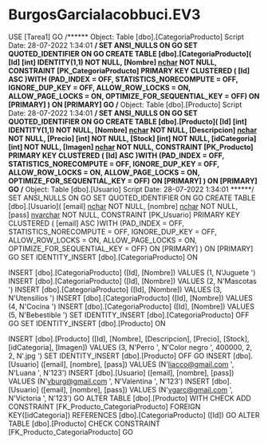 # BurgosGarciaIacobbuci.EV3
USE [Tarea1]
GO
/****** Object:  Table [dbo].[CategoriaProducto]    Script Date: 28-07-2022 1:34:01 ******/
SET ANSI_NULLS ON
GO
SET QUOTED_IDENTIFIER ON
GO
CREATE TABLE [dbo].[CategoriaProducto](
	[Id] [int] IDENTITY(1,1) NOT NULL,
	[Nombre] [nchar](20) NOT NULL,
 CONSTRAINT [PK_CategoriaProducto] PRIMARY KEY CLUSTERED 
(
	[Id] ASC
)WITH (PAD_INDEX = OFF, STATISTICS_NORECOMPUTE = OFF, IGNORE_DUP_KEY = OFF, ALLOW_ROW_LOCKS = ON, ALLOW_PAGE_LOCKS = ON, OPTIMIZE_FOR_SEQUENTIAL_KEY = OFF) ON [PRIMARY]
) ON [PRIMARY]
GO
/****** Object:  Table [dbo].[Producto]    Script Date: 28-07-2022 1:34:01 ******/
SET ANSI_NULLS ON
GO
SET QUOTED_IDENTIFIER ON
GO
CREATE TABLE [dbo].[Producto](
	[Id] [int] IDENTITY(1,1) NOT NULL,
	[Nombre] [nchar](50) NOT NULL,
	[Descripcion] [nchar](100) NOT NULL,
	[Precio] [int] NOT NULL,
	[Stock] [int] NOT NULL,
	[idCategoria] [int] NOT NULL,
	[Imagen] [nchar](10) NOT NULL,
 CONSTRAINT [PK_Producto] PRIMARY KEY CLUSTERED 
(
	[Id] ASC
)WITH (PAD_INDEX = OFF, STATISTICS_NORECOMPUTE = OFF, IGNORE_DUP_KEY = OFF, ALLOW_ROW_LOCKS = ON, ALLOW_PAGE_LOCKS = ON, OPTIMIZE_FOR_SEQUENTIAL_KEY = OFF) ON [PRIMARY]
) ON [PRIMARY]
GO
/****** Object:  Table [dbo].[Usuario]    Script Date: 28-07-2022 1:34:01 ******/
SET ANSI_NULLS ON
GO
SET QUOTED_IDENTIFIER ON
GO
CREATE TABLE [dbo].[Usuario](
	[email] [nchar](320) NOT NULL,
	[nombre] [nchar](100) NOT NULL,
	[pass] [nvarchar](20) NOT NULL,
 CONSTRAINT [PK_Usuario] PRIMARY KEY CLUSTERED 
(
	[email] ASC
)WITH (PAD_INDEX = OFF, STATISTICS_NORECOMPUTE = OFF, IGNORE_DUP_KEY = OFF, ALLOW_ROW_LOCKS = ON, ALLOW_PAGE_LOCKS = ON, OPTIMIZE_FOR_SEQUENTIAL_KEY = OFF) ON [PRIMARY]
) ON [PRIMARY]
GO
SET IDENTITY_INSERT [dbo].[CategoriaProducto] ON 

INSERT [dbo].[CategoriaProducto] ([Id], [Nombre]) VALUES (1, N'Juguete             ')
INSERT [dbo].[CategoriaProducto] ([Id], [Nombre]) VALUES (2, N'Mascotas            ')
INSERT [dbo].[CategoriaProducto] ([Id], [Nombre]) VALUES (3, N'Utensilios          ')
INSERT [dbo].[CategoriaProducto] ([Id], [Nombre]) VALUES (4, N'Cocina              ')
INSERT [dbo].[CategoriaProducto] ([Id], [Nombre]) VALUES (5, N'Bebestible          ')
SET IDENTITY_INSERT [dbo].[CategoriaProducto] OFF
GO
SET IDENTITY_INSERT [dbo].[Producto] ON 

INSERT [dbo].[Producto] ([Id], [Nombre], [Descripcion], [Precio], [Stock], [idCategoria], [Imagen]) VALUES (3, N'Perro                                             ', N'Color negro                                                                                         ', 400000, 2, 2, N'.jpg      ')
SET IDENTITY_INSERT [dbo].[Producto] OFF
GO
INSERT [dbo].[Usuario] ([email], [nombre], [pass]) VALUES (N'liacco@gmail.com                                                                                                                                                                                                                                                                                                                ', N'Luana                                                                                               ', N'123')
INSERT [dbo].[Usuario] ([email], [nombre], [pass]) VALUES (N'vburg@gmail.com                                                                                                                                                                                                                                                                                                                 ', N'Valentina                                                                                           ', N'123')
INSERT [dbo].[Usuario] ([email], [nombre], [pass]) VALUES (N'vgarc@gmail.com                                                                                                                                                                                                                                                                                                                 ', N'Victoria                                                                                            ', N'123')
GO
ALTER TABLE [dbo].[Producto]  WITH CHECK ADD  CONSTRAINT [FK_Producto_CategoriaProducto] FOREIGN KEY([idCategoria])
REFERENCES [dbo].[CategoriaProducto] ([Id])
GO
ALTER TABLE [dbo].[Producto] CHECK CONSTRAINT [FK_Producto_CategoriaProducto]
GO
